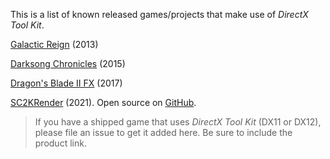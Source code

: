 This is a list of known released games/projects that make use of _DirectX Tool Kit_.

[Galactic Reign](http://go.microsoft.com/fwlink/?LinkId=281840) (2013)

[Darksong Chronicles](https://www.microsoft.com/en-us/store/apps/the-darksong-chronicles/9nblggh1z84p) (2015)

[Dragon's Blade II FX](https://www.microsoft.com/en-us/store/p/dragons-blade-ii-fx/9wzdncrfj2tk) (2017)

[SC2KRender](https://store.steampowered.com/app/1527140/SC2KRender/) (2021). Open source on [GitHub](https://github.com/alekasm/SC2KRender).

> If you have a shipped game that uses _DirectX Tool Kit_ (DX11 or DX12), please file an issue to get it added here. Be sure to include the product link.
